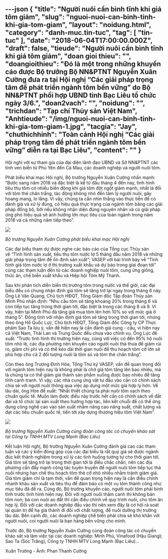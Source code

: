 ---json
{
    "title": "Người nuôi cần bình tĩnh khi giá tôm giảm",
    "slug": "nguoi-nuoi-can-binh-tinh-khi-gia-tom-giam",
    "layout": "noidung.html",
    "category": "danh-muc.tin-tuc",
    "tag": [
        "tin-tuc"
    ],
    "date": "2018-06-04T17:00:00.000Z",
    "draft": false,
    "tieude": "Người nuôi cần bình tĩnh khi giá tôm giảm",
    "doan gioi thieu": "",
    "doangioithieu": "Đó là một trong những khuyến cáo được Bộ trưởng Bộ NN&PTNT Nguyễn Xuân Cường đưa ra tại Hội nghị “Các giải pháp trọng tâm để phát triển ngành tôm bền vững” do Bộ NN&PTNT phối hợp UBND tỉnh Bạc Liêu tổ chức ngày 3/6.",
    "doan2vach": "",
    "noidung": "",
    "trichdan": "Tạp chí Thủy sản Việt Nam",
    "Anhtieude": "/img/nguoi-nuoi-can-binh-tinh-khi-gia-tom-giam-1.jpg",
    "tacgia": "Jay",
    "chuthichhinh": "Toàn cảnh Hội nghị “Các giải pháp trọng tâm để phát triển ngành tôm bền vững” diễn ra tại Bạc Liêu",
    "__content__": ""
}
---
<p><span style="font-size:14px">Hội nghị với sự tham gia của đại diện l&atilde;nh đạo UBND v&agrave; Sở NN&amp;PTNT c&aacute;c tỉnh ven biển từ Ph&uacute; Y&ecirc;n đến C&agrave; Mau, c&aacute;c doanh nghiệp v&agrave; người nu&ocirc;i t&ocirc;m.</span></p>

<p><span style="font-size:14px">Ph&aacute;t biểu khai mạc Hội nghị, Bộ trưởng Nguyễn Xu&acirc;n Cường nhấn mạnh: &ldquo;Bước sang năm 2018 v&agrave; đặc biệt l&agrave; kể từ đầu th&aacute;ng 4 đến nay, t&igrave;nh h&igrave;nh ti&ecirc;u thụ t&ocirc;m c&oacute; nhiều biến động khi gi&aacute; t&ocirc;m đột ngột giảm mạnh, nhất l&agrave; đối với t&ocirc;m thẻ ch&acirc;n trắng, t&aacute;c động kh&ocirc;ng nhỏ đến t&acirc;m l&yacute; người nu&ocirc;i, g&acirc;y hoang mang, lo lắng. V&igrave; vậy, ch&uacute;ng ta cần nh&igrave;n thẳng v&agrave;o thực tiễn để c&oacute; đ&aacute;nh gi&aacute; v&agrave; xử l&yacute; đ&uacute;ng, c&oacute; hiệu quả thực trạng của ng&agrave;nh t&ocirc;m bằng c&aacute;c giải ph&aacute;p đồng bộ, bởi nếu kh&ocirc;ng nhận diện đ&uacute;ng nguy&ecirc;n nh&acirc;n v&agrave; c&oacute; giải ph&aacute;p ứng ph&oacute; hiệu quả sẽ ảnh hưởng lớn mục ti&ecirc;u của to&agrave;n ng&agrave;nh trong năm 2018 v&agrave; cả những năm tiếp theo&rdquo;.</span></p>

<p><span style="font-size:14px"><img src="http://www.thuysanvietnam.com.vn/uploads/article2/baiviet/moitruong/nguoi-nuoi-can-binh-tinh-khi-gia-tom-giam-03.jpg" /></span></p>

<p><span style="font-size:14px"><em>Bộ trưởng Nguyễn Xu&acirc;n Cường&nbsp;ph&aacute;t biểu khai mạc Hội nghị</em></span></p>

<p><span style="font-size:14px">C&aacute;c đại biểu tham dự được nghe c&aacute;c b&aacute;o c&aacute;o của Tổng cục Thủy sản về&nbsp;&ldquo;T&igrave;nh h&igrave;nh sản xuất, ti&ecirc;u thụ t&ocirc;m nước lợ 5 th&aacute;ng đầu năm 2018 v&agrave; những giải ph&aacute;p trọng t&acirc;m để ổn định sản xuất&rdquo;; VASEP với b&agrave;i tr&igrave;nh b&agrave;y về &ldquo;T&igrave;nh h&igrave;nh gi&aacute; t&ocirc;m nước lợ ở thị trường xuất khẩu v&agrave; dự b&aacute;o trong giai đoạn tới&rdquo; c&ugrave;ng c&aacute;c tham luận đến từ c&aacute;c doanh nghiệp nu&ocirc;i t&ocirc;m, cung ứng giống, thức ăn, chế biến xuất khẩu v&agrave; Hiệp hội T&ocirc;m Mỹ Thanh.</span></p>

<p><span style="font-size:14px">Sau khi ph&acirc;n t&iacute;ch diễn biến thị trường t&ocirc;m trong nước v&agrave; thế giới, c&aacute;c đại biểu đều c&oacute; chung nhận định gi&aacute; t&ocirc;m sẽ tăng trở lại ngay trong th&aacute;ng 6 n&agrave;y. &Ocirc;ng L&ecirc; Văn Quang, Chủ tịch HĐQT, Tổng Gi&aacute;m đốc Tập đo&agrave;n Thủy sản Minh Ph&uacute; nhận định: &ldquo;Nhu cầu t&ocirc;m sẽ tăng khoảng 20% trong th&aacute;ng 6 v&agrave; c&ograve;n tiếp tục tăng trong thời gian tới, đặc biệt l&agrave; trong c&aacute;c th&aacute;ng 8 v&agrave; 9. V&igrave; vậy, hiện tại Minh Ph&uacute; đ&atilde; tăng gi&aacute; mua t&ocirc;m l&ecirc;n hơn 10% so với mức gi&aacute; ở th&aacute;ng 5&rdquo;. Đồng t&igrave;nh với nhận định gi&aacute; t&ocirc;m sẽ tăng trong thời gian tới, nhưng theo &ocirc;ng Hồ Quốc Lực, Chủ tịch HĐQT, Tổng Gi&aacute;m đốc C&ocirc;ng ty CP Thực phảm Sao Ta lưu &yacute;, vấn đề hiện nay l&agrave; cần đ&aacute;nh gi&aacute; cung - cầu, v&igrave; hiện nay cả Việt Nam, Th&aacute;i Lan v&agrave; Trung Quốc đều chưa v&agrave;o ch&iacute;nh vụ. &Ocirc;ng Lực đề xuất: &ldquo;Trước t&igrave;nh h&igrave;nh thị trường hiện nay, c&ugrave;ng với việc c&oacute; đến 95% hộ nu&ocirc;i t&ocirc;m nhỏ lẻ, c&aacute;c địa phương n&ecirc;n khuyến c&aacute;o người nu&ocirc;i thả thưa để giảm rủi ro, giảm chi ph&iacute; v&agrave; c&oacute; thể k&eacute;o d&agrave;i thời gian nu&ocirc;i để thu hoạch t&ocirc;m cỡ lớn sẽ ph&ugrave; hợp cho cả 2 đối tượng nu&ocirc;i l&agrave; t&ocirc;m s&uacute; v&agrave; t&ocirc;m thẻ ch&acirc;n trắng&rdquo;.</span></p>

<p><span style="font-size:14px">C&ograve;n theo &ocirc;ng Trương Đ&igrave;nh H&ograve;e, Tổng Thư k&yacute; VASEP, vấn đề quan trọng đối với ng&agrave;nh t&ocirc;m hiện nay l&agrave; kh&ocirc;ng phải l&agrave; chờ gi&aacute; t&ocirc;m tăng l&ecirc;n bao nhi&ecirc;u, m&agrave; l&agrave; ch&uacute;ng ta c&oacute; thể giảm gi&aacute; th&agrave;nh sản phẩm xuống được bao nhi&ecirc;u để tăng t&iacute;nh cạnh tranh. V&igrave; vậy, c&aacute;c nh&agrave; cung ứng vật tư đầu v&agrave;o cần c&oacute; ch&iacute;nh s&aacute;ch chia sẻ với người nu&ocirc;i th&ocirc;ng qua việc &aacute;p dụng một mức gi&aacute; hợp l&yacute; hơn. Về l&acirc;u d&agrave;i, &ocirc;ng H&ograve;e đề xuất: &ldquo;Nhất thiết ch&uacute;ng ta phải nu&ocirc;i t&ocirc;m sạch theo chuẩn quốc tế. Muốn l&agrave;m được điều n&agrave;y trước hết cần c&oacute; ch&iacute;nh s&aacute;ch về đất đai v&agrave; tổ chức lại sản xuất theo hướng hợp t&aacute;c, li&ecirc;n kết chuỗi để c&oacute; thể ứng dụng c&ocirc;ng nghệ cao v&agrave;o sản xuất nhằm n&acirc;ng cao năng suất, chất lượng v&agrave; đạt c&aacute;c ti&ecirc;u chuẩn quốc tế, tiến tới x&acirc;y dựng thương hiệu t&ocirc;m Việt Nam&rdquo;.</span></p>

<p><span style="font-size:14px"><img src="http://www.thuysanvietnam.com.vn/uploads/article2/baiviet/moitruong/nguoi-nuoi-can-binh-tinh-khi-gia-tom-giam-04.jpg" /></span></p>

<p><span style="font-size:14px"><em>Bộ trưởng Nguyễn Xu&acirc;n Cường c&ugrave;ng đo&agrave;n c&ocirc;ng t&aacute;c c&oacute; chuyến khảo s&aacute;t tại&nbsp;</em><em>C&ocirc;ng ty TNHH MTV Long Mạnh (Bạc Li&ecirc;u)</em></span></p>

<p><span style="font-size:14px">Kết luận Hội nghị, Bộ trưởng Nguyễn Xu&acirc;n Cường đ&aacute;nh gi&aacute; cao c&aacute;c tham luận v&agrave; c&aacute;c &yacute; kiến đ&oacute;ng g&oacute;p của c&aacute;c đại biểu l&agrave; rất qu&yacute; gi&aacute; sẽ được ng&agrave;nh đ&uacute;c kết th&agrave;nh nghiệm trong xử l&yacute; c&aacute;c t&igrave;nh huống tương tự cho thời gian tới. Gi&aacute; t&ocirc;m sẽ tăng trở lại trong thời gian tới l&agrave; điều chắc chắn, n&ecirc;n c&aacute;c địa phương cần đẩy mạnh c&ocirc;ng t&aacute;c tuy&ecirc;n truyền để người nu&ocirc;i t&ocirc;m tiếp tục thả nu&ocirc;i nhưng hạn chế thu hoạch t&ocirc;m thẻ cỡ nhỏ nhiều nhằm tr&aacute;nh giảm gi&aacute;. Gi&aacute; t&ocirc;m giảm chỉ l&agrave; tạm thời, vấn đề quan trọng hiện nay l&agrave; cần điều chỉnh nhanh kh&acirc;u sản xuất v&agrave; ti&ecirc;u thụ để đảm bảo c&oacute; một vụ t&ocirc;m th&agrave;nh c&ocirc;ng như mục ti&ecirc;u đ&atilde; đề ra. C&ugrave;ng đ&oacute;, Bộ trưởng khuyến c&aacute;o, người nu&ocirc;i t&ocirc;m phải b&igrave;nh tĩnh trước t&igrave;nh h&igrave;nh hiện nay. Đối với người nu&ocirc;i th&acirc;m canh th&igrave; kh&ocirc;ng b&aacute;n t&ocirc;m non; b&agrave; con nu&ocirc;i ao đất th&igrave; cần điều chỉnh về quy tr&igrave;nh nu&ocirc;i, cho t&ocirc;m ăn hợp l&yacute;. Đối với c&aacute;c doanh nghiệp đầu v&agrave;o th&igrave; n&ecirc;n xem đ&acirc;y l&agrave; cơ hội r&agrave; so&aacute;t lại quản trị để hạ gi&aacute; th&agrave;nh đi đ&ocirc;i với chất lượng, để nu&ocirc;i dưỡng thị trường l&acirc;u d&agrave;i. B&ecirc;n cạnh đ&oacute;, c&aacute;c doanh nghiệp chế biến phải chia sẻ kh&oacute; khăn với người nu&ocirc;i, coi người nu&ocirc;i l&agrave; bạn h&agrave;ng bền vững cho m&igrave;nh.&nbsp;</span></p>

<p><span style="font-size:14px">Trước đ&oacute;, Bộ trưởng Nguyễn Xu&acirc;n Cường c&ugrave;ng đo&agrave;n c&ocirc;ng t&aacute;c c&oacute; chuyến khảo s&aacute;t v&agrave; l&agrave;m việc tại c&aacute;c doanh nghiệp: Minh Ph&uacute;, Vinafood (Hậu Giang); Sao Ta (S&oacute;c Trăng), C&ocirc;ng ty TNHH MTV Long Mạnh (Bạc Li&ecirc;u)...</span></p>

<p><span style="font-size:14px">Xu&acirc;n Trường - Ảnh: Phan Thanh Cường&nbsp;</span></p>
